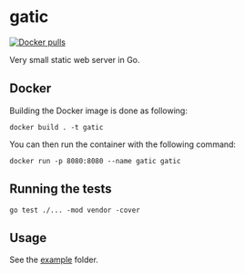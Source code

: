 # gatic

[![Docker pulls](https://img.shields.io/docker/pulls/twinproduction/gatic.svg)](https://cloud.docker.com/repository/docker/twinproduction/gatic)

Very small static web server in Go.


## Docker

Building the Docker image is done as following:

```
docker build . -t gatic
```

You can then run the container with the following command:

```
docker run -p 8080:8080 --name gatic gatic
```


## Running the tests

```
go test ./... -mod vendor -cover
```


## Usage

See the [example](example) folder.